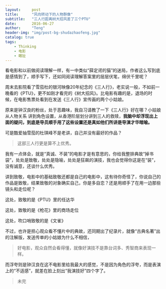 ```yaml
---
layout:     post
title:      "风向转动下的人物群像"
subtitle:   "三人行距离树大招风差了三个PTU"
date:       2016-06-27
author:     "Teng"
header-img: "img/post-bg-shudazhaofeng.jpg"
catalog: true
tags:
    - Thinking
    - 电影
    - 瞎扯
---
```


看电影和以前做阅读理解一样，有一中类似“薛定谔的猫”的迷局，作者这么写到底是感情到了，顺手写下，还如同阅读理解答案里的层层伏笔，绵伏千里呢？

周末去影院看了雪茄杜的银河映像20年纪念的《三人行》，老实说一般，不如前一晚看的《PTU》，更不如刚才看完的《树大招风》。比电影有趣的是，退场的时候，在电影售票处看到在发送《三人行》宣传画的两个小姑娘。

原来是钟汉良的粉丝，处于恶趣味，我自习请教了一下《三人行》好在哪？小姑娘从人物关系
讲到角色设置，从香港阶层划分讲到三人的救赎，**我脑中却浮现出上面的疑问，到底是导员顺手用了这些设置还是真如他们所讲是导演才华暗喻。**

可是酷爱抽雪茄的杜琪峰不是老讲，自己并没有最好的作品？
> 这部三人行更是算不上优秀。

我有一点体会，就是“真诚、不装”的电影才是有意思的，你给我整排典故“掉书袋”，处处是致敬，处处是隐喻，处处是狂飙的演技，我也会觉得你这是在“装”，
没有诚意，还谈什么优秀。

讲到致敬，电影中的基础致敬还都是自己的电影中，这有待你奇怪了，你说自己的作品是致敬，结果致敬的对象确实自己，你是多自恋？还是用顺手了在用一边那些镜头和走位呢？

这处，致敬的是《PTU》里的任达华

这处，致敬的是《枪花》里的商场走位

这处，吹口哨致敬的是《文雀》

不过，也许是担心观众看不懂片中的典故，还同期出了纪录片，就像“古典名著”出的注解版，发送传单的小姑娘为什么不相信，
> 好电影，观众自然会看得懂，就像好演技不是靠台词多、秀智商来表现一样。

而浮夸则是钟汉良在这不电影里给我最大的感觉，不是因为角色的浮夸，而是表演上的“不适感”，就差在脸上刻出“我演技好”四个字了。

> 未完
